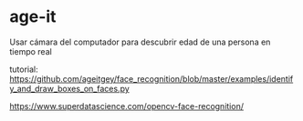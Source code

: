 # age-it
Usar cámara del computador para descubrir edad de una persona en tiempo real

tutorial:
https://github.com/ageitgey/face_recognition/blob/master/examples/identify_and_draw_boxes_on_faces.py

https://www.superdatascience.com/opencv-face-recognition/
